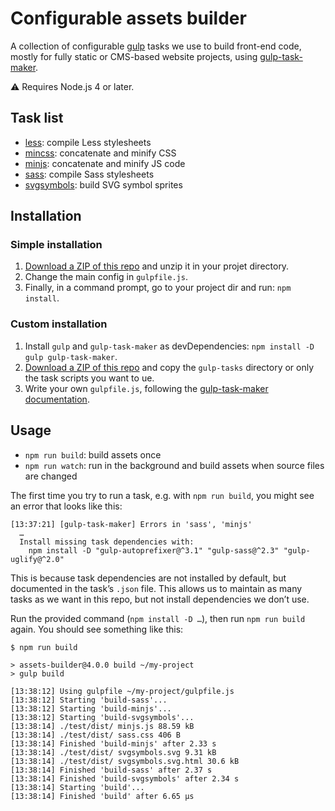 Configurable assets builder
===========================

A collection of configurable [gulp](http://gulpjs.com/) tasks we use to build front-end code, mostly for fully static or CMS-based website projects, using [gulp-task-maker](https://www.npmjs.com/package/gulp-task-maker).

⚠ Requires Node.js 4 or later.

Task list
---------

-   [less](doc/less.md): compile Less stylesheets
-   [mincss](doc/mincss.md): concatenate and minify CSS
-   [minjs](doc/minjs.md): concatenate and minify JS code
-   [sass](doc/sass.md): compile Sass stylesheets
-   [svgsymbols](doc/svgsymbols.md): build SVG symbol sprites

Installation
------------

### Simple installation

1.  [Download a ZIP of this repo](https://github.com/gradientz/assets-builder/archive/master.zip) and unzip it in your projet directory.
3.  Change the main config in `gulpfile.js`.
4.  Finally, in a command prompt, go to your project dir and run: `npm install`.

### Custom installation

1.  Install `gulp` and `gulp-task-maker` as devDependencies: `npm install -D gulp gulp-task-maker`.
2.  [Download a ZIP of this repo](https://github.com/gradientz/assets-builder/archive/master.zip) and copy the `gulp-tasks` directory or only the task scripts you want to ue.
3.  Write your own `gulpfile.js`, following the [gulp-task-maker documentation](https://github.com/fvsch/gulp-task-maker/blob/master/README.md).

Usage
-----

-   `npm run build`: build assets once
-   `npm run watch`: run in the background and build assets when source files are changed

The first time you try to run a task, e.g. with `npm run build`, you might see an error that looks like this:

```  
[13:37:21] [gulp-task-maker] Errors in 'sass', 'minjs'
  …
  Install missing task dependencies with:
    npm install -D "gulp-autoprefixer@^3.1" "gulp-sass@^2.3" "gulp-uglify@^2.0"
```

This is because task dependencies are not installed by default, but documented in the task’s `.json` file. This allows us to maintain as many tasks as we want in this repo, but not install dependencies we don’t use.

Run the provided command (`npm install -D …`), then run `npm run build` again. You should see something like this:

```
$ npm run build

> assets-builder@4.0.0 build ~/my-project
> gulp build

[13:38:12] Using gulpfile ~/my-project/gulpfile.js
[13:38:12] Starting 'build-sass'...
[13:38:12] Starting 'build-minjs'...
[13:38:12] Starting 'build-svgsymbols'...
[13:38:14] ./test/dist/ minjs.js 88.59 kB
[13:38:14] ./test/dist/ sass.css 406 B
[13:38:14] Finished 'build-minjs' after 2.33 s
[13:38:14] ./test/dist/ svgsymbols.svg 9.31 kB
[13:38:14] ./test/dist/ svgsymbols.svg.html 30.6 kB
[13:38:14] Finished 'build-sass' after 2.37 s
[13:38:14] Finished 'build-svgsymbols' after 2.34 s
[13:38:14] Starting 'build'...
[13:38:14] Finished 'build' after 6.65 μs
```

